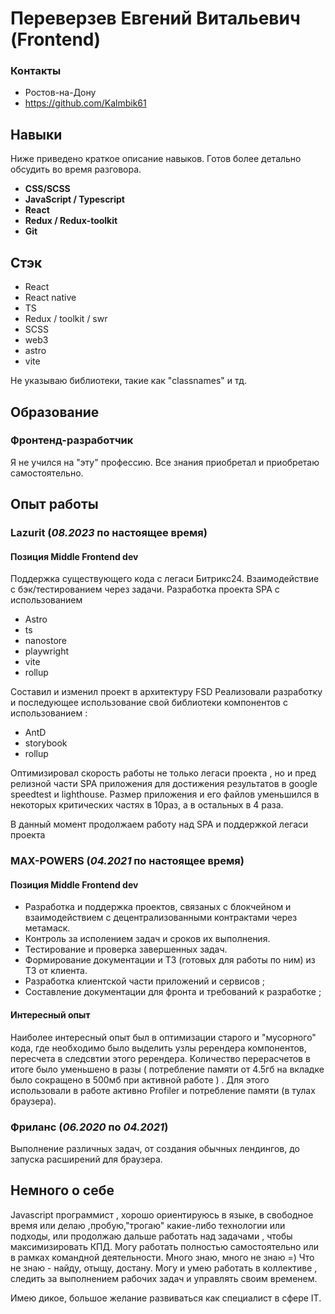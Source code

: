 # Переверзев Евгений Витальевич (Frontend)

### Контакты
- Ростов-на-Дону
- https://github.com/Kalmbik61

## Навыки

Ниже приведено краткое описание навыков. Готов более детально обсудить во время разговора.

- **CSS/SCSS**
- **JavaScript / Typescript**
- **React**
- **Redux / Redux-toolkit**
- **Git**

## Стэк

- React
- React native
- TS
- Redux / toolkit / swr
- SCSS
- web3
- astro
- vite

Не указываю библиотеки, такие как "classnames" и тд.

## Образование

### Фронтенд-разработчик
Я не учился на "эту" профессию. Все знания приобретал и приобретаю самостоятельно.

## Опыт работы

### Lazurit  (*08.2023* по настоящее время)
[website]: https://lazurit.com/

#### Позиция Middle Frontend dev

Поддержка существующего кода с легаси Битрикс24.
Взаимодействие с бэк/тестированием через задачи.
Разработка проекта SPA с использованием
- Astro
- ts
- nanostore
- playwright
- vite
- rollup

Составил и изменил проект в архитектуру FSD
Реализовали разработку и последующее использование свой библиотеки компонентов с использованием :
- AntD
- storybook
- rollup

Оптимизировал скорость работы не только легаси проекта , но и пред релизной части SPA приложения для достижения результатов в google speedtest и lighthouse.
Размер приложения и его файлов уменьшился в некоторых критических частях в 10раз, а в остальных в 4 раза.

В данный момент продолжаем работу над SPA и поддержкой легаси проекта

### MAX-POWERS  (*04.2021* по настоящее время)
[website]: https://maxpowers.info/

#### Позиция Middle Frontend dev

- Разработка и поддержка проектов, связаных с блокчейном и взаимодействием с децентрализованными контрактами через метамаск.
- Контроль за исполением задач и сроков их выполнения. 
- Тестирование и проверка завершенных задач. 
- Формирование документации и ТЗ (готовых для работы по ним) из ТЗ от клиента.
- Разработка клиентской части приложений и сервисов ;
- Составление документации для фронта и требований к разработке ;

#### Интересный опыт
Наиболее интересный опыт был в оптимизации старого и "мусорного" кода, где необходимо было выделить узлы ререндера компонентов, пересчета в следсвтии этого ререндера. Количество перерасчетов в итоге было уменьшено в разы ( потребление памяти от 4.5гб на вкладке было сокращено в 500мб при активной работе ) . Для этого использовали в работе активно Profiler и потребление памяти (в тулах браузера).

### Фриланс  (*06.2020* по *04.2021*)

Выполнение различных задач, от создания обычных лендингов, до запуска расширений для браузера.

## Немного о себе

Javascript программист , хорошо ориентируюсь в языке, в свободное время или делаю ,пробую,"трогаю" какие-либо технологии или подходы, или продолжаю дальше работать над задачами , чтобы максимизировать КПД.
Могу работать полностью самостоятельно или в рамках командной деятельности.
Много знаю, много не знаю =)
Что не знаю - найду, отыщу, достану.
Могу и умею работать в коллективе , следить за выполнением рабочих задач и управлять своим временем.

Имею дикое, большое желание развиваться как специалист в сфере IT.
